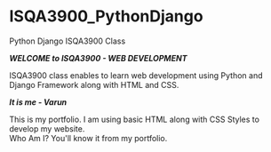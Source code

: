 # ISQA3900_PythonDjango
Python Django ISQA3900 Class

***WELCOME to ISQA3900 - WEB DEVELOPMENT*** <br>

ISQA3900 class enables to learn web development using Python and Django Framework along with HTML and CSS.

***It is me - Varun*** <br>

This is my portfolio. I am using basic HTML along with CSS Styles to develop my website. <br>
Who Am I? You'll know it from my portfolio.
